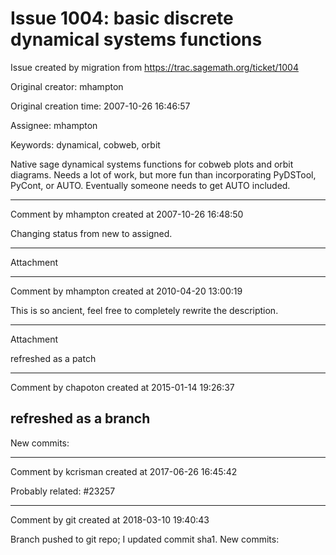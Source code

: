# Issue 1004: basic discrete dynamical systems functions

Issue created by migration from https://trac.sagemath.org/ticket/1004

Original creator: mhampton

Original creation time: 2007-10-26 16:46:57

Assignee: mhampton

Keywords: dynamical, cobweb, orbit

Native sage dynamical systems functions for cobweb plots and orbit diagrams.  Needs a lot of work, but more fun than incorporating PyDSTool, PyCont, or AUTO. Eventually someone needs to get AUTO included.


---

Comment by mhampton created at 2007-10-26 16:48:50

Changing status from new to assigned.


---

Attachment


---

Comment by mhampton created at 2010-04-20 13:00:19

This is so ancient, feel free to completely rewrite the description.


---

Attachment

refreshed as a patch


---

Comment by chapoton created at 2015-01-14 19:26:37

refreshed as a branch
----
New commits:


---

Comment by kcrisman created at 2017-06-26 16:45:42

Probably related: #23257


---

Comment by git created at 2018-03-10 19:40:43

Branch pushed to git repo; I updated commit sha1. New commits:
